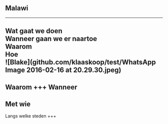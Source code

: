 ## Malawi
---
Wat gaat we doen  
Wanneer gaan we er naartoe  
Waarom  
Hoe  
![Blake](github.com/klaaskoop/test/WhatsApp Image 2016-02-16 at 20.29.30.jpeg)
---
Waarom
+++
Wanneer
---
Met wie
---
Langs welke steden
+++
